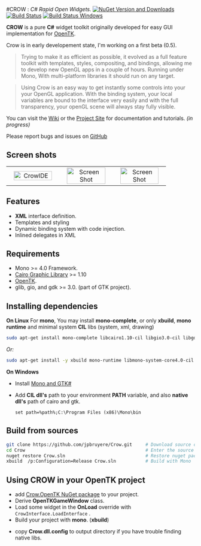#CROW :  _C# Rapid Open Widgets._
[![NuGet Version and Downloads](https://buildstats.info/nuget/Crow.OpenTK)](https://www.nuget.org/packages/Crow.OpenTK) [![Build Status](https://travis-ci.org/jpbruyere/Crow.svg?branch=master)](https://travis-ci.org/jpbruyere/Crow) [![Build Status Windows](https://ci.appveyor.com/api/projects/status/j387lo59vnov8jbc?svg=true)](https://ci.appveyor.com/project/jpbruyere/Crow)

**CROW** is a pure **C#** widget toolkit originally developed for easy GUI implementation for [OpenTK](http://opentk.github.io/).

Crow is in early developement state, I'm working on a first beta (0.5).

> Trying to make it as efficient as possible, it evolved as a full feature toolkit with templates, styles, compositing,  and bindings, allowing me to develop new OpenGL apps in a couple of hours.
Running under Mono, With multi-platform libraries it should run on any target.

> Using Crow is an easy way to get instantly some controls into your your OpenGL application. With the binding system, your local variables are bound to the interface very easily and with the full transparency, your openGL scene will always stay fully visible.

You can visit the [Wiki](https://github.com/jpbruyere/Crow/wiki) or the [Project Site](https://jpbruyere.github.io/Crow/) for documentation and tutorials. _(in progress)_

Please report bugs and issues on [GitHub](https://github.com/jpbruyere/Crow/issues)

Screen shots
------------

<table width="100%">
  <tr>
    <td width="30%" align="center"><img src="https://jpbruyere.github.io/Crow/images/screenshot5.png" alt="CrowIDE" width="90%"/></td>
    <td width="30%" align="center"><img src="https://jpbruyere.github.io/Crow/images/screenshot4.png" alt="Screen Shot" width="90%" /> </td>
    <td width="30%" align="center"><img src="https://jpbruyere.github.io/Crow/images/screenshot3.png" alt="Screen Shot" width="90%"/> </td>
  </tr>
</table>

Features
--------

- **XML** interface definition.
- Templates and styling
- Dynamic binding system with code injection.
- Inlined delegates in XML

Requirements
------------

- Mono >= 4.0 Framework. 
- [Cairo Graphic Library](https://cairographics.org/) >= 1.10 
- [OpenTK](http://opentk.github.io/).
- glib, gio, and gdk >= 3.0. (part of GTK project).

Installing dependencies
-----------------------

**On Linux**
For **mono**, You may install **mono-complete**, or only **xbuild**, **mono runtime** and minimal system **CIL** libs (system, xml, drawing)
```bash
sudo apt-get install mono-complete libcairo1.10-cil libgio3.0-cil libgdk3.0-cil libglib3.0-cil
```
_Or:_
```bash
sudo apt-get install -y xbuild mono-runtime libmono-system-core4.0-cil libmono-system-xml4.0-cil libmono-system-drawing4.0-cil libcairo1.10-cil libgio3.0-cil libgdk3.0-cil libglib3.0-cil
```
**On Windows**
- Install [Mono and GTK#](http://www.mono-project.com/download/#download-win)
- Add **CIL dll's** path to your environment **PATH** variable, and also **native dll's** path of cairo and gtk.

    `set path=%path%;C:\Program Files (x86)\Mono\bin`

Build from sources
------------------
```bash
git clone https://github.com/jpbruyere/Crow.git   	# Download source code from github
cd Crow	                                    		# Enter the source directory
nuget restore Crow.sln								# Restore nuget packages
xbuild  /p:Configuration=Release Crow.sln			# Build with Mono 
```
Using CROW in your OpenTK project
---------------------------------
* add [Crow.OpenTK NuGet package](https://www.nuget.org/packages/Crow.OpenTK/) to your project.
* Derive **OpenTKGameWindow** class.
* Load some widget in the **OnLoad** override with `CrowInterface.LoadInterface` .
* Build your project with **mono**. (**xbuild**)
- copy **Crow.dll.config** to output directory if you have trouble finding native libs.
